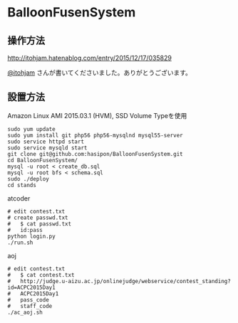 # BalloonFusenSystem

## 操作方法

http://itohjam.hatenablog.com/entry/2015/12/17/035829

[@itohjam](https://github.com/itohjam) さんが書いてくださいました。ありがとうございます。

## 設置方法

Amazon Linux AMI 2015.03.1 (HVM), SSD Volume Typeを使用

```
sudo yum update
sudo yum install git php56 php56-mysqlnd mysql55-server
sudo service httpd start
sudo service mysqld start
git clone git@github.com:hasipon/BalloonFusenSystem.git
cd BalloonFusenSystem/
mysql -u root < create_db.sql
mysql -u root bfs < schema.sql
sudo ./deploy
cd stands
```
atcoder
```
# edit contest.txt
# create passwd.txt
#   $ cat passwd.txt
#   id:pass
python login.py
./run.sh
```
aoj
```
# edit contest.txt
#   $ cat contest.txt
#   http://judge.u-aizu.ac.jp/onlinejudge/webservice/contest_standing?id=ACPC2015Day1
#   ACPC2015Day1
#   pass_code
#   staff_code
./ac_aoj.sh
```
